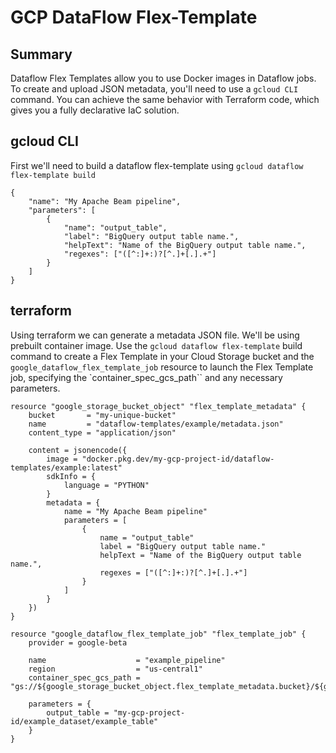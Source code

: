 # GCP DataFlow Flex-Template

## Summary

Dataflow Flex Templates allow you to use Docker images in Dataflow jobs. To create and upload JSON metadata, you'll need to use a `gcloud CLI` command. You can achieve the same behavior with Terraform code, which gives you a fully declarative IaC solution.

## gcloud CLI

First we'll need to build a dataflow flex-template using `gcloud dataflow flex-template build`

```hcl
{
    "name": "My Apache Beam pipeline",
    "parameters": [
        {
            "name": "output_table",
            "label": "BigQuery output table name.",
            "helpText": "Name of the BigQuery output table name.",
            "regexes": ["([^:]+:)?[^.]+[.].+"]
        }
    ]
}
```

## terraform

Using terraform we can generate a metadata JSON file. We'll be using prebuilt container image. Use the `gcloud dataflow flex-template` build command to create a Flex Template in your Cloud Storage bucket and the `google_dataflow_flex_template_job` resource to launch the Flex Template job, specifying the `container_spec_gcs_path`` and any necessary parameters.

```hcl
resource "google_storage_bucket_object" "flex_template_metadata" {
    bucket       = "my-unique-bucket"
    name         = "dataflow-templates/example/metadata.json"
    content_type = "application/json"

    content = jsonencode({
        image = "docker.pkg.dev/my-gcp-project-id/dataflow-templates/example:latest"
        sdkInfo = {
            language = "PYTHON"
        }
        metadata = {
            name = "My Apache Beam pipeline"
            parameters = [
                {
                    name = "output_table"
                    label = "BigQuery output table name."
                    helpText = "Name of the BigQuery output table name.",
                    regexes = ["([^:]+:)?[^.]+[.].+"]
                }
            ]
        }
    })
}

resource "google_dataflow_flex_template_job" "flex_template_job" {
    provider = google-beta

    name                    = "example_pipeline"
    region                  = "us-central1"
    container_spec_gcs_path = "gs://${google_storage_bucket_object.flex_template_metadata.bucket}/${google_storage_bucket_object.flex_template_metadata.name}"

    parameters = {
        output_table = "my-gcp-project-id/example_dataset/example_table"
    }
}
```

